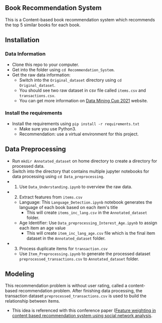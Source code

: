 Book Recommendation System
-------------------------------
This is a Content-based book recommendation system which recommends the top 5 similar books for each book.

Installation
-------------------------------

### Data Information

* Clone this repo to your computer.
* Get into the folder using `cd Recommendation_System`.
* Get the raw data information:
    *  Switch into the `Original_dataset` directory using `cd Original_dataset`.
    *  You should see two raw dataset in csv file called `items.csv` and `transactions.csv`.
    *  You can get more information on [Data Mining Cup 2021](https://www.data-mining-cup.com/dmc-2021/) website.

### Install the requirements
* Install the requirements using `pip install -r requirements.txt`
    * Make sure you use Python3.
    * Recommendation: use a virtual environment for this project.

Data Preprocessing
-------------------------------
* Run `mkdir Annotated_dataset` on home directory to create a directory for processed data.
* Switch into the directory that contains multiple jupyter notebooks for data processing using `cd Data_preprocessing`.
* 1. Use `Data_Understanding.ipynb` to overview the raw data.
* 2. Extract features from `items.csv`
    * Language: This `Language_Detection.ipynb` notebook generates the language of each book based on each item's title
       * This will create `items_inc_lang.csv` in the `Annotated_dataset` folder.
    * Age Identifier: Use `Data_preprocessing_Interest_Age.ipynb` to assign each item an age value
       * This will create `item_inc_lang_age.csv` file which is the final item dataset in the `Annotated_dataset` folder. 
* 3. Process duplicate items for `transaction.csv`
    * Use `Item_Preprocessing.ipynb` to generate the processed dataset `preprocessed_transactions.csv` to `Annotated_dataset` folder.

Modeling
-------------------------------
This recommendation problem is without user rating, called a content-based recommendation problem.
After finishing data processing, the transaction dataset `preprocessed_transactions.csv` is used to build the relationship between items.
   - This idea is referenced with this conference paper ([Feature weighting in content based recommendation system using social network analysis](https://www.researchgate.net/publication/221022528_Feature_weighting_in_content_based_recommendation_system_using_social_network_analysis).
